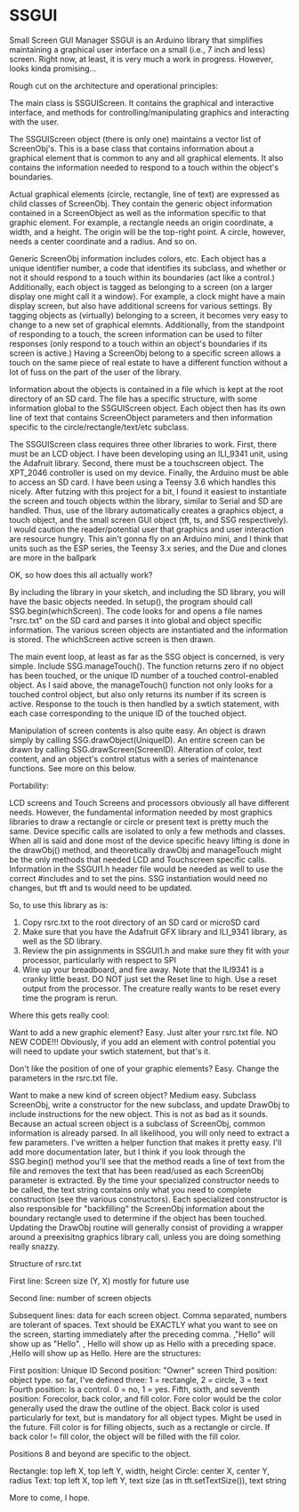 # SSGUI
Small Screen GUI Manager
SSGUI is an Arduino library that simplifies maintaining a graphical user interface on a small (i.e., 7 inch and less) screen. Right now, at least, it is very much a work in progress. However, looks kinda promising...

Rough cut on the architecture and operational principles:

The main class is SSGUIScreen. It contains the graphical and interactive interface, and methods for controlling/manipulating graphics and interacting with the user.

The SSGUIScreen object (there is only one) maintains a vector list of ScreenObj's. This is a base class that contains information about a graphical element that is common to any and all graphical elements. It also contains the information needed to respond to a touch within the object's boundaries.

Actual graphical elements (circle, rectangle, line of text) are expressed as child classes of ScreenObj. They contain the generic object information contained in a ScreenObject as well as the information specific to that graphic element. For example, a rectangle needs an origin coordinate, a width, and a height. The origin will be the top-right point. A circle, however, needs a center coordinate and a radius. And so on.

Generic ScreenObj information includes colors, etc. Each object has a unique identifier number, a code that identifies its subclass, and whether or not it should respond to a touch within its boundaries (act like a control.) Additionally, each object is tagged as belonging to a screen (on a larger display one might call it a window). For example, a clock might have a main display screen, but also have additional screens for various settings. By tagging objects as (virtually) belonging to a screen, it becomes very easy to change to a new set of graphical elemnts. Additionally, from the standpoint of responding to a touch, the screen information can be used to filter responses (only respond to a touch within an object's boundaries if its screen is active.) Having a ScreenObj belong to a specific screen allows a touch on the same piece of real estate to have a different function without a lot of fuss on the part of the user of the library.

Information about the objects is contained in a file which is kept at the root directory of an SD card. The file has a specific structure, with some information global to the SSGUIScreen object. Each object then has its own line of text that contains ScreenObject parameters and then information specific to the circle/rectangle/text/etc subclass.

The SSGUIScreen class requires three other libraries to work. First, there must be an LCD object. I have been developing using an ILI_9341 unit, using the Adafruit library. Second, there must be a touchscreen object. The XPT_2046 controller is used on my device. Finally, the Arduino must be able to access an SD card. I have been using a Teensy 3.6 which handles this nicely.  After futzing with this project for a bit, I found it easiest to instantiate the screen and touch objects within the library, similar to Serial and SD are handled. Thus, use of the library automatically creates a graphics object, a touch object, and the small screen GUI object (tft, ts, and SSG respectively).  I would caution the reader/potential user that graphics and user interaction are resource hungry. This ain't gonna fly on an Arduino mini, and I think that units such as the ESP series, the Teensy 3.x series, and the Due and clones are more in the ballpark

OK, so how does this all actually work?

By including the library in your sketch, and including the SD library, you will have the basic objects needed. In setup(), the program should call SSG.begin(whichScreen). The code looks for and opens a file names "rsrc.txt" on the SD card and parses it into global and object specific information. The various screen objects are instantiated and the information is stored. The whichScreen active screen is then drawn.

The main event loop, at least as far as the SSG object is concerned, is very simple. Include SSG.manageTouch(). The function returns zero if no object has been touched, or the unique ID number of a touched control-enabled object. As I said above, the manageTouch() function not only looks for a touched control object, but also only returns its number if its screen is active. Response to the touch is then handled by a swtich statement, with each case corresponding to the unique ID of the touched object.

Manipulation of screen contents is also quite easy. An object is drawn simply by calling SSG.drawObject(UniqueID). An entire screen can be drawn by calling SSG.drawScreen(ScreenID). Alteration of color, text content, and an object's control status with a series of maintenance functions. See more on this below.

Portability:

LCD screens and Touch Screens and processors obviously all have different needs. However, the fundamental information needed by most graphics libraries to draw a rectangle or circle or present text is pretty much the same. Device specific calls are isolated to only a few methods and classes. When all is said and done most of the device specific heavy lifting is done in the drawObj() method, and theoretically drawObj and manageTouch might be the only methods that needed LCD and Touchscreen specific calls. Information in the SSGUI1.h header file would be needed as well to use the correct #includes and to set the pins. SSG instantiation would need no changes, but tft and ts would need to be updated.

So, to use this library as is:
  1. Copy rsrc.txt to the root directory of an SD card or microSD card
  2. Make sure that you have the Adafruit GFX library and ILI_9341 library, as well as the SD library.
  3. Review the pin assignments in SSGUI1.h and make sure they fit with your processor, particularly with respect to SPI
  4. Wire up your breadboard, and fire away. Note that the ILI9341 is a cranky little beast. DO NOT just set the Reset line to high. Use a reset output from the processor. The creature really wants to be reset every time the program is rerun.
  
Where this gets really cool:

   Want to add a new graphic element? Easy. Just alter your rsrc.txt file. NO NEW CODE!!! Obviously, if you add an element with control potential you will need to update your swtich statement, but that's it.
  
   Don't like the position of one of your graphic elements? Easy. Change the parameters in the rsrc.txt file.
  
   Want to make a new kind of screen object? Medium easy. Subclass ScreenObj, write a constructor for the new subclass, and update DrawObj to include instructions for the new object. This is not as bad as it sounds. Because an actual screen object is a subclass of ScreenObj, common information is already parsed. In all likelihood, you will only need to extract a few parameters. I've written a helper function that makes it pretty easy. I'll add more documentation later, but I think if you look through the SSG.begin() method you'll see that the method reads a line of text from the file and removes the text that has been read/used as each ScreenObj parameter is extracted. By the time your specialized constructor needs to be called, the text string contains only what you need to complete construction (see the various constructors). Each specialized constructor is also responsible for "backfilling" the ScreenObj information about the boundary rectangle used to determine if the object has been touched. Updating the DrawObj routine will generally consist of providing a wrapper around a preexisitng graphics library call, unless you are doing something really snazzy.
  
Structure of rsrc.txt

   First line: Screen size (Y, X) mostly for future use
  
   Second line: number of screen objects
  
   Subsequent lines: data for each screen object. Comma separated, numbers are tolerant of spaces. Text should be EXACTLY what you want to see on the screen, starting immediately after the preceding comma. ,"Hello" will show up as "Hello".  , Hello will show up as Hello with a preceding space. ,Hello will show up as Hello.  Here are the structures:
  
   First position: Unique ID
   Second position: "Owner" screen
   Third position: object type. so far, I've defined three: 1 = rectangle, 2 = circle, 3 = text
   Fourth position: Is a control.  0 = no, 1 = yes.
   Fifth, sixth, and seventh position: Forecolor, back color, and fill color. Fore color would be the color generally used the draw the outline of the object. Back color is used particularly for text, but is mandatory for all object types. Might be used in the future. Fill color is for filling objects, such as a rectangle or circle. If back color != fill color, the object will be filled with the fill color.
  
  Positions 8 and beyond are specific to the object.
  
   Rectangle: top left X, top left Y, width, height
   Circle: center X, center Y, radius
   Text: top left X, top left Y, text size (as in tft.setTextSize()), text string
    
    
  More to come, I hope.

